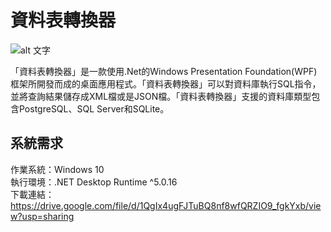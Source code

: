 # 資料表轉換器

![alt 文字](https://drive.google.com/file/d/1uiRWckVrI190B_kLnSN1sEb_pnUidfv4/view?usp=sharing "DataTableReader.png")

「資料表轉換器」是一款使用.Net的Windows Presentation Foundation(WPF)框架所開發而成的桌面應用程式。「資料表轉換器」可以對資料庫執行SQL指令，並將查詢結果儲存成XML檔或是JSON檔。「資料表轉換器」支援的資料庫類型包含PostgreSQL、SQL Server和SQLite。<br/>

## 系統需求
作業系統：Windows 10<br/>
執行環境：.NET Desktop Runtime ^5.0.16<br/>
下載連結：https://drive.google.com/file/d/1QgIx4ugFJTuBQ8nf8wfQRZIO9_fgkYxb/view?usp=sharing
